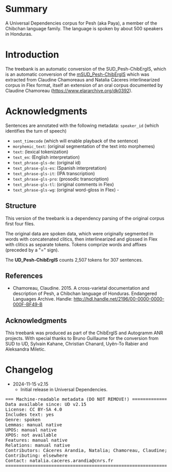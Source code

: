# Summary

A Universal Dependencies corpus for Pesh (aka Paya), a member of the Chibchan language family. The language is spoken by about 500 speakers in Honduras.

# Introduction

The treebank is an automatic conversion of the SUD_Pesh-ChibErgIS, which is an automatic conversion of the [mSUD_Pesh-ChibErgIS](https://github.com/surfacesyntacticud/mSUD_Pesh-ChibErgIS) which was extracted from Claudine Chamoreaus and Natalia Cáceres interlinearized corpus in Flex format, itself an extension of an oral corpus documented by Claudine Chamoreau (https://www.elararchive.org/dk0392).

# Acknowledgments

Sentences are annotated with the following metadata:
`speaker_id` (which identifies the turn of speech)
 - `sent_timecode` (which will enable playback of the sentence)
 - `morphemic_text`: (original segmentation of the text into morphemes)
 - `text`: (lexical tokenization)
 - `text_en`: (English interpretation)
 - `text_phrase-gls-de`: (original id)
 - `text_phrase-gls-es`: (Spanish interpretation)
 - `text_phrase-gls-it`: (IPA transcription)
 - `text_phrase-gls-pro`: (prosodic transcription)
 - `text_phrase-gls-tl`: (original comments in Flex)
 - `text_phrase-gls-wg`: (original word-gloss in Flex) - 

## Structure
This version of the treebank is a dependency parsing of the original corpus first four files.

The original data are spoken data, which were originally segmented in words with concatenated clitics, then interlinearized and glossed in Flex with clitics as separate tokens. Tokens comprize words and affixes (preceded by a "=" sign). 

The **UD_Pesh-ChibErgIS** counts 2,507 tokens for 307 sentences.

## References

- Chamoreau, Claudine. 2015. A cross-varietal documentation and description of Pesh, a Chibchan language of Honduras. Endangered Languages Archive. Handle: http://hdl.handle.net/2196/00-0000-0000-000F-BF49-B

## Acknowledgments

This treebank was produced as part of the ChibErgIS and Autogramm ANR projects. With special thanks to Bruno Guillaume for the conversion from SUD to UD, Sylvain Kahane, Christian Chanard, Uyên-To Rabier and Aleksandra Miletic.

# Changelog

* 2024-11-15 v2.15
  * Initial release in Universal Dependencies.


<pre>
=== Machine-readable metadata (DO NOT REMOVE!) ================================
Data available since: UD v2.15
License: CC BY-SA 4.0
Includes text: yes
Genre: spoken
Lemmas: manual native
UPOS: manual native
XPOS: not available
Features: manual native
Relations: manual native
Contributors: Cáceres Arandia, Natalia; Chamoreau, Claudine; Kahane, Sylvain; Guillaume, Bruno
Contributing: elsewhere
Contact: natalia.caceres.arandia@cnrs.fr
===============================================================================
</pre>
